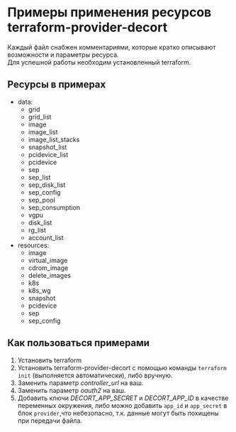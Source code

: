 # Примеры применения ресурсов terraform-provider-decort
Каждый файл снабжен комментариями, которые кратко описывают возможности и параметры ресурса.  
Для успешной работы необходим установленный terraform.
## Ресурсы в примерах
- data:
  - grid
  - grid_list
  - image
  - image_list
  - image_list_stacks
  - snapshot_list
  - pcidevice_list
  - pcidevice
  - sep
  - sep_list
  - sep_disk_list
  - sep_config
  - sep_pool
  - sep_consumption
  - vgpu
  - disk_list
  - rg_list
  - account_list
- resources:
  - image
  - virtual_image
  - cdrom_image
  - delete_images
  - k8s
  - k8s_wg
  - snapshot
  - pcidevice
  - sep
  - sep_config

## Как пользоваться примерами
1. Установить terraform
2. Установить terraform-provider-decort с помощью команды `terraform init` (выполняется автоматически), либо вручную.
3. Заменить параметр *controller_url* на ваш.
4. Заменить параметр *oauth2* на ваш.
5. Добавить ключи 
*DECORT_APP_SECRET* и *DECORT_APP_ID* 
в качестве переменных окружения, либо 
можно добавить `app_id` и `app_secret` 
в блок `provider`,что небезопасно, т.к. данные
могут быть похищены при передачи файла.
